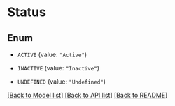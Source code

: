 # Status

## Enum


* `ACTIVE` (value: `"Active"`)

* `INACTIVE` (value: `"Inactive"`)

* `UNDEFINED` (value: `"Undefined"`)


[[Back to Model list]](../README.md#documentation-for-models) [[Back to API list]](../README.md#documentation-for-api-endpoints) [[Back to README]](../README.md)


